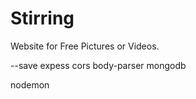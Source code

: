 # Stirring
Website for Free Pictures or Videos.

<FrontEnd>

<BackEnd>
--save
expess
cors
body-parser
mongodb

nodemon
